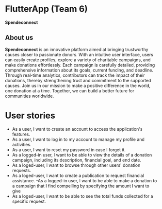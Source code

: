 # FlutterApp (Team 6)
__Spendeconnect__
## About us
**Spendeconnect** is an innovative platform aimed at bringing trustworthy causes closer to passionate donors. With an intuitive user interface, users can easily create profiles, explore a variety of charitable campaigns, and make donations effortlessly. Each campaign is carefully detailed, providing comprehensive information about its goals, current funding, and deadline. Through real-time analytics, contributors can track the impact of their donations, thereby strengthening trust and commitment to the supported causes. Join us in our mission to make a positive difference in the world, one donation at a time. Together, we can build a better future for communities worldwide.
# User stories
- As a user, I want to create an account to access the application's features.
- As a user, I want to log in to my account to manage my profile and activities.
- As a user, I want to reset my password in case I forget it.
- As a logged-in user, I want to be able to view the details of a donation campaign, including its description, financial goal, and end date.
- As a loged-user, I want to browse through other users' donation requests.
- As a loged-user, I want to create a publication to request financial assistance.
-As a logged-in user, I want to be able to make a donation to a campaign that I find compelling by specifying the amount I want to give
- As a loged-user, I want to be able to see the total funds collected for a specific request.
